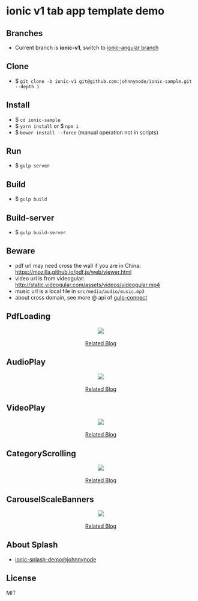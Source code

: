 # ionic v1 tab app template demo

## Branches

- Current branch is **ionic-v1**, switch to [ionic-angular branch](https://github.com/johnnynode/ionic-samples/tree/ionic-angular)

## Clone

- $ `git clone -b ionic-v1 git@github.com:johnnynode/ionic-sample.git  --depth 1`

## Install

- $ `cd ionic-sample`
- $ `yarn install` or $ `npm i`
- $ `bower install --force` (manual operation not in scripts)

## Run

- $ `gulp server` 

## Build

- $ `gulp build`

## Build-server

- $ `gulp build-server`

## Beware

- pdf url may need cross the wall if you are in China: https://mozilla.github.io/pdf.js/web/viewer.html 
- video url is from videogular: http://static.videogular.com/assets/videos/videogular.mp4
- music url is a local file in `src/media/audio/music.mp3`
- about cross domain, see more @ api of [gulp-connect](https://github.com/AveVlad/gulp-connect)

## PdfLoading

<div align=center>
  <img src="./screenshot/pdf.gif"/>
  <br />
  <br />
  <div>
    <a target="_blank" href="http://blog.csdn.net/tyro_java/article/details/73058952">Related Blog</a>
  </div>
</div>

## AudioPlay

<div align=center>
  <img src="./screenshot/audio.gif"/>
  <br />
  <br />
  <div>
    <a target="_blank" href="http://blog.csdn.net/tyro_java/article/details/73043991">Related Blog</a>
  </div>
</div>

## VideoPlay

<div align=center>
  <img src="./screenshot/video.gif"/>
  <br />
  <br />
  <div>
    <a target="_blank" href="http://blog.csdn.net/tyro_java/article/details/73040008">Related Blog</a>
  </div>
</div>

## CategoryScrolling

<div align=center>
  <img src="./screenshot/cate.gif"/>
  <br />
  <br />
  <div>
    <a target="_blank" href="http://blog.csdn.net/tyro_java/article/details/77622455">Related Blog</a>
  </div>
</div>

## CarouselScaleBanners

<div align=center>
  <img src="./screenshot/scaleBanners.gif"/>
  <br />
  <br />
  <div>
    <a target="_blank" href="http://blog.csdn.net/tyro_java/article/details/77937586">Related Blog</a>
  </div>
</div>

## About Splash

- [ionic-splash-demo@johnnynode](https://github.com/johnnynode/ionic-splash-demo)

## License

MIT